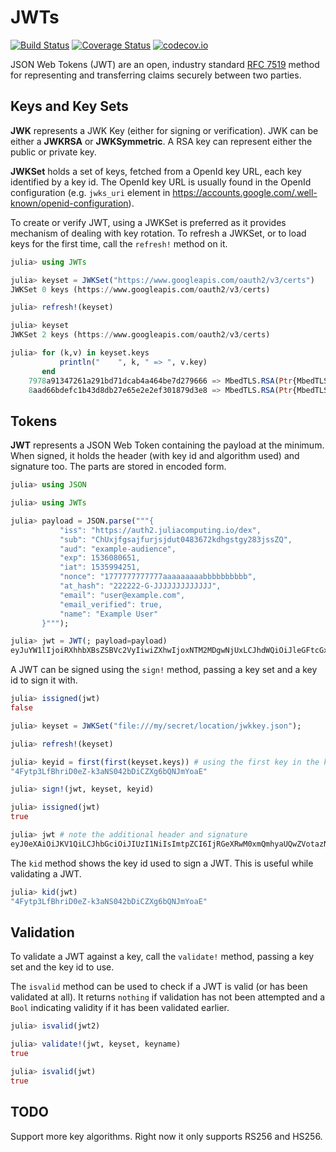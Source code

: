 # JWTs

[![Build Status](https://travis-ci.org/tanmaykm/JWTs.jl.svg?branch=master)](https://travis-ci.org/tanmaykm/JWTs.jl)
[![Coverage Status](https://coveralls.io/repos/tanmaykm/JWTs.jl/badge.svg?branch=master)](https://coveralls.io/r/tanmaykm/JWTs.jl?branch=master)
[![codecov.io](http://codecov.io/github/tanmaykm/JWTs.jl/coverage.svg?branch=master)](http://codecov.io/github/tanmaykm/JWTs.jl?branch=master)

JSON Web Tokens (JWT) are an open, industry standard [RFC 7519](https://tools.ietf.org/html/rfc7519) method for representing and transferring claims securely between two parties.

## Keys and Key Sets

**JWK** represents a JWK Key (either for signing or verification). JWK can be either a **JWKRSA** or **JWKSymmetric**. A RSA key can represent either the public or private key.

**JWKSet** holds a set of keys, fetched from a OpenId key URL, each key identified by a key id. The OpenId key URL is usually found in the OpenId configuration (e.g. `jwks_uri` element in <https://accounts.google.com/.well-known/openid-configuration>).

To create or verify JWT, using a JWKSet is preferred as it provides mechanism of dealing with key rotation. To refresh a JWKSet, or to load keys for the first time, call the `refresh!` method on it.

```julia
julia> using JWTs

julia> keyset = JWKSet("https://www.googleapis.com/oauth2/v3/certs")
JWKSet 0 keys (https://www.googleapis.com/oauth2/v3/certs)

julia> refresh!(keyset)

julia> keyset
JWKSet 2 keys (https://www.googleapis.com/oauth2/v3/certs)

julia> for (k,v) in keyset.keys
           println("    ", k, " => ", v.key)
       end
    7978a91347261a291bd71dcab4a464be7d279666 => MbedTLS.RSA(Ptr{MbedTLS.mbedtls_rsa_context} @0x0000000001e337e0)
    8aad66bdefc1b43d8db27e65e2e2ef301879d3e8 => MbedTLS.RSA(Ptr{MbedTLS.mbedtls_rsa_context} @0x0000000001d77390)
```

## Tokens

**JWT** represents a JSON Web Token containing the payload at the minimum. When signed, it holds the header (with key id and algorithm used) and signature too. The parts are stored in encoded form.

```julia
julia> using JSON

julia> using JWTs

julia> payload = JSON.parse("""{
           "iss": "https://auth2.juliacomputing.io/dex",
           "sub": "ChUxjfgsajfurjsjdut0483672kdhgstgy283jssZQ",
           "aud": "example-audience",
           "exp": 1536080651,
           "iat": 1535994251,
           "nonce": "1777777777777aaaaaaaaabbbbbbbbbb",
           "at_hash": "222222-G-JJJJJJJJJJJJJ",
           "email": "user@example.com",
           "email_verified": true,
           "name": "Example User"
       }""");

julia> jwt = JWT(; payload=payload)
eyJuYW1lIjoiRXhhbXBsZSBVc2VyIiwiZXhwIjoxNTM2MDgwNjUxLCJhdWQiOiJleGFtcGxlLWF1ZGllbmNlIiwic3ViIjoiQ2hVeGpmZ3NhamZ1cmpzamR1dDA0ODM2NzJrZGhnc3RneTI4M2pzc1pRIiwiaWF0IjoxNTM1OTk0MjUxLCJpc3MiOiJodHRwczovL2F1dGgyLmp1bGlhY29tcHV0aW5nLmlvL2RleCIsImVtYWlsX3ZlcmlmaWVkIjp0cnVlLCJhdF9oYXNoIjoiMjIyMjIyLUctSkpKSkpKSkpKSkpKSiIsIm5vbmNlIjoiMTc3Nzc3Nzc3Nzc3N2FhYWFhYWFhYWJiYmJiYmJiYmIiLCJlbWFpbCI6InVzZXJAZXhhbXBsZS5jb20ifQ
```

A JWT can be signed using the `sign!` method, passing a key set and a key id to sign it with.

```julia
julia> issigned(jwt)
false

julia> keyset = JWKSet("file:///my/secret/location/jwkkey.json");

julia> refresh!(keyset)

julia> keyid = first(first(keyset.keys)) # using the first key in the key set
"4Fytp3LfBhriD0eZ-k3aNS042bDiCZXg6bQNJmYoaE"

julia> sign!(jwt, keyset, keyid)

julia> issigned(jwt)
true

julia> jwt # note the additional header and signature
eyJ0eXAiOiJKV1QiLCJhbGciOiJIUzI1NiIsImtpZCI6IjRGeXRwM0xmQmhyaUQwZVotazNhTlMwNDJiRGlDWlhnNmJRTkptWW9hRSJ9.eyJuYW1lIjoiRXhhbXBsZSBVc2VyIiwiZXhwIjoxNTM2MDgwNjUxLCJhdWQiOiJleGFtcGxlLWF1ZGllbmNlIiwic3ViIjoiQ2hVeGpmZ3NhamZ1cmpzamR1dDA0ODM2NzJrZGhnc3RneTI4M2pzc1pRIiwiaWF0IjoxNTM1OTk0MjUxLCJpc3MiOiJodHRwczovL2F1dGgyLmp1bGlhY29tcHV0aW5nLmlvL2RleCIsImVtYWlsX3ZlcmlmaWVkIjp0cnVlLCJhdF9oYXNoIjoiMjIyMjIyLUctSkpKSkpKSkpKSkpKSiIsIm5vbmNlIjoiMTc3Nzc3Nzc3Nzc3N2FhYWFhYWFhYWJiYmJiYmJiYmIiLCJlbWFpbCI6InVzZXJAZXhhbXBsZS5jb20ifQ.zfq-DT4Ft_MSU34pwFrMaealWGs0j7Ynhs9iKjf5Uf4
```

The `kid` method shows the key id used to sign a JWT. This is useful while validating a JWT.

```julia
julia> kid(jwt)
"4Fytp3LfBhriD0eZ-k3aNS042bDiCZXg6bQNJmYoaE"
```

## Validation

To validate a JWT against a key, call the `validate!` method, passing a key set and the key id to use.

The `isvalid` method can be used to check if a JWT is valid (or has been validated at all). It returns `nothing` if validation has not been attempted and a `Bool` indicating validity if it has been validated earlier.

```julia
julia> isvalid(jwt2)

julia> validate!(jwt, keyset, keyname)
true

julia> isvalid(jwt)
true
```

## TODO

Support more key algorithms. Right now it only supports RS256 and HS256.
